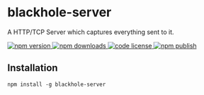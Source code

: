 # blackhole-server

A HTTP/TCP Server which captures everything sent to it.

<a href="https://www.npmjs.com/package/blackhole-server">
  <img alt="npm version" src="https://img.shields.io/npm/v/blackhole-server.svg">
  <img alt="npm downloads" src="https://img.shields.io/npm/dm/blackhole-server.svg">
  <img alt="code license" src="https://img.shields.io/github/license/vs4vijay/blackhole-server">
  <img alt="npm publish" src="https://github.com/vs4vijay/blackhole-server/workflows/npm publish/badge.svg">
</a>

## Installation

```shell
npm install -g blackhole-server
```

